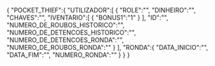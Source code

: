 {
   "POCKET_THIEF":{
      "UTILIZADOR":[
         {
            "ROLE":"",
            "DINHEIRO":"",
            "CHAVES":"",
            "IVENTARIO":[
               {
                  "BONUS1":"1"
               }
            ],
            "ID":"",
            "NUMERO_DE_ROUBOS_HISTORICO":"",
            "NUMERO_DE_DETENCOES_HISTORICO":"",
            "NUMERO_DE_DETENCOES_RONDA":"",
            "NUMERO_DE_ROUBOS_RONDA":""
         }
      ],
      "RONDA":{
         "DATA_INICIO":"",
         "DATA_FIM":"",
         "NUMERO_RONDA":""
      }
   }
}